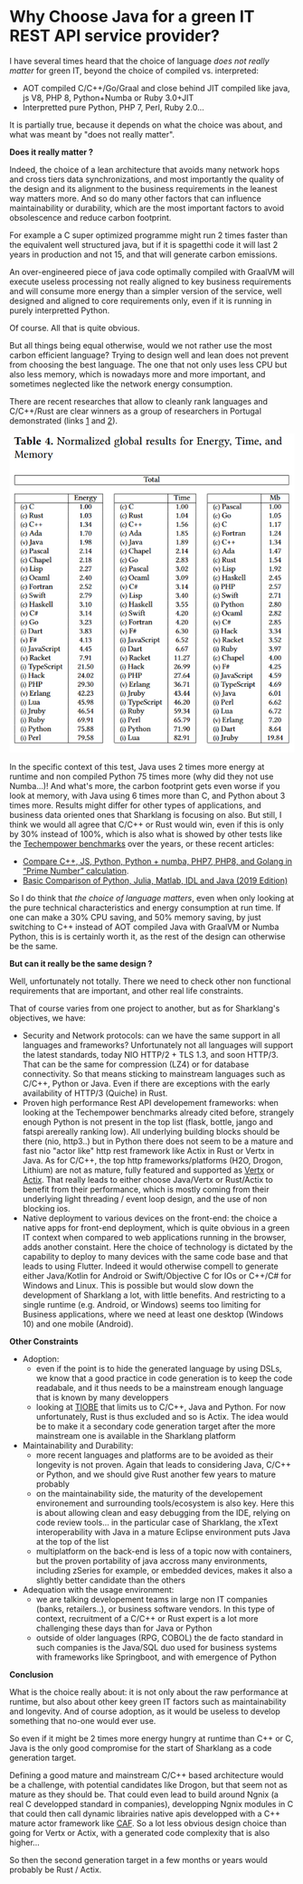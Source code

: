 # Why Choose Java for a green IT REST API service provider?

I have several times heard that the choice of language *does not really matter* for green IT, beyond the choice of compiled vs. interpreted:

 - AOT compiled C/C++/Go/Graal and close behind JIT compiled like java, js V8, PHP 8, Python+Numba or Ruby 3.0+JIT
 - Interpretted pure Python, PHP 7, Perl, Ruby 2.0... 

It is partially true, because it depends on what the choice was about, and what was meant by "does not really matter".

**Does it really matter ?**

Indeed, the choice of a lean architecture that avoids many network hops and cross tiers data synchronizations, and most importantly the quality of the design and its alignment to the business requirements in the leanest way matters more. And so do many other factors that can influence maintainability or durability, which are the most important factors to avoid obsolescence and reduce carbon footprint.

For example a C super optimized programme might run 2 times faster than the equivalent well structured java, but if it is spagetthi code it will last 2 years in production and not 15, and that will generate carbon emissions.

An over-engineered piece of java code optimally compiled with GraalVM will execute useless processing not really aligned to key business requirements and will consume more energy than a simpler version of the service, well designed and aligned to core requirements only, even if it is running in purely interpretted Python.

Of course. All that is quite obvious.

But all things being equal otherwise, would we not rather use the most carbon efficient language? Trying to design well and lean does not prevent from choosing the best language. The one that not only uses less CPU but also less memory, which is nowadays more and more important, and sometimes neglected like the network energy consumption. 

There are recent researches that allow to cleanly rank languages and C/C++/Rust are clear winners as a group of researchers in Portugal demonstrated (links [1](https://thenewstack.io/which-programming-languages-use-the-least-electricity/) and [2](https://dl.acm.org/doi/abs/10.1145/3136014.3136031)).

![ranking](/img/languages-energy-time-and-memory-usage.png)

In the specific context of this test, Java uses 2 times more energy at runtime and non compiled Python 75 times more (why did they not use Numba...)! And what's more, the carbon footprint gets even worse if you look at memory, with Java using 6 times more than C, and Python about 3 times more. Results might differ for other types of applications, and business data oriented ones that Sharklang is focusing on also. But still, I think we would all agree that C/C++ or Rust would win, even if this is only by 30% instead of 100%, which is also what is showed by other tests like the [Techempower benchmarks](https://www.techempower.com/benchmarks/#section=data-r20&hw=ph&test=composite) over the years, or these  recent articles:
- [Compare C++, JS, Python, Python + numba, PHP7, PHP8, and Golang in “Prime Number” calculation](https://itnext.io/compare-c-js-python-python-numba-php7-php8-and-golang-in-prime-number-calculation-55e82b6f82a9).
- [Basic Comparison of Python, Julia, Matlab, IDL and Java (2019 Edition)](https://modelingguru.nasa.gov/docs/DOC-2783)

So I do think that *the choice of language matters*, even when only looking at the pure technical characteristics and energy consumption at run time. If one can make a 30% CPU saving, and 50% memory saving, by just switching to C++ instead of AOT compiled Java with GraalVM or Numba Python, this is is certainly worth it, as the rest of the design can otherwise be the same.

**But can it really be the same design ?**

Well, unfortunately not totally. There we need to check other non functional requirements that are important, and other real life constraints.

That of course varies from one project to another, but as for Sharklang's objectives, we have:

- Security and Network protocols: can we have the same support in all languages and frameworks? Unfortunately not all languages will support the latest standards, today NIO HTTP/2 + TLS 1.3, and soon HTTP/3. That can be the same for compression (LZ4) or for database connectivity. So that means sticking to mainstream languages such as C/C++, Python or Java. Even if there are exceptions with the early availability of HTTP/3 (Quiche) in Rust.
- Proven high performance Rest API developement frameworks: when looking at the Techempower benchmarks already cited before, strangely enough Python is not present in the top list (flask, bottle, jango and fatspi arereally ranking low). All underlying building blocks should be there (nio, http3..) but in Python there does not seem to be a mature and fast nio "actor like" http rest framework like Actix in Rust or Vertx in Java. As for C/C++, the top http frameworks/platforms  (H2O, Drogon, Lithium) are not as mature, fully featured and supported as [Vertx](https://vertx.io/) or [Actix](https://actix.rs/). That really leads to either choose Java/Vertx or Rust/Actix to benefit from their performance, which is mostly coming from their underlying light threading / event loop design, and the use of non blocking ios.
- Native deployment to various devices on the front-end: the choice a native apps for front-end deployment, which is quite obvious in a green IT context when compared to web applications running in the browser, adds another constaint. Here the choice of technology is dictated by the capability to deploy to many devices with the same code base and that leads to using Flutter. Indeed it would otherwise compell to generate either Java/Kotlin for Android or Swift/Objective C for IOs or C++/C# for Windows and Linux. This is possible but would slow down the development of Sharklang a lot, with little benefits. And restricting to a single runtime (e.g. Android, or Windows) seems too limiting for Business applications, where we need at least one desktop (Windows 10) and one mobile (Android).

**Other Constraints**

- Adoption: 
	- even if the point is to hide the generated language by using DSLs, we know that a good practice in code generation is to keep the code readabale, and it thus needs to be a mainstream enough language that is known by many developpers
	- looking at [TIOBE](https://www.tiobe.com/tiobe-index/) that limits us to C/C++, Java and Python. For now unfortunately, Rust is thus excluded and so is Actix. The idea would be to make it a secondary code generation target after the more mainstream one is available in the Sharklang platform
- Maintainability and Durability:
	- more recent languages and platforms are to be avoided as their longevity is not proven. Again that leads to considering Java, C/C++ or Python, and we should give Rust another few years to mature probably
	- on the maintainability side, the maturity of the developement environement and surrounding tools/ecosystem is also key. Here this is about allowing clean and easy debugging from the IDE, relying on code review tools… in the particular case of Sharklang, the xText interoperability with Java in a mature Eclipse environment puts Java at the top of the list
	- multiplatform on the back-end is less of a topic now with containers, but the proven portability of java accross many environments, including zSeries for example, or embedded devices, makes it also a slightly better candidate than the others
- Adequation with the usage environment:
	- we are talking developement teams in large non IT companies (banks, retailers..), or business software vendors. In this type of context, recruitment of a C/C++ or Rust expert is a lot more challenging these days than for Java or Python
	- outside of older languages (RPG, COBOL) the de facto standard in such companies is the Java/SQL duo used for business systems with frameworks like Springboot, and with emergence of Python
	
**Conclusion**	

What is the choice really about: it is not only about the raw performance at runtime, but also about other keey green IT factors such as maintainability and longevity. And of course adoption, as it would be useless to develop something that no-one would ever use.

So even if it might be 2 times more energy hungry at runtime than C++ or C, Java is the only good compromise for the start of Sharklang as a code generation target.

Defining a good mature and mainstream C/C++ based architecture would be a challenge, with potential candidates like Drogon, but that seem not as mature as they should be. That could even lead to build around Ngnix (a real C developped standard in companies), developping Ngnix modules in C that could then call dynamic librairies native apis developped with a C++ mature actor framework like [CAF](https://actor-framework.readthedocs.io/en/stable/index.html). So a lot less obvious design choice than going for Vertx or Actix, with a generated code complexity that is also higher… 

So then the second generation target in a few months or years would probably be Rust / Actix.

